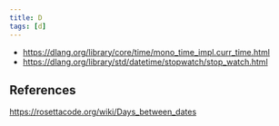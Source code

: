 ```yaml
---
title: D
tags: [d]
---
```


- <https://dlang.org/library/core/time/mono_time_impl.curr_time.html>
- <https://dlang.org/library/std/datetime/stopwatch/stop_watch.html>

## References

<https://rosettacode.org/wiki/Days_between_dates>
